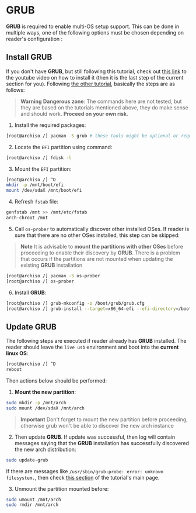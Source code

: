 # GRUB

**GRUB** is required to enable multi-OS setup support. This can be done in multiple ways, one of the following options must be chosen depending on reader's configuration :

## Install GRUB

If you don't have **GRUB**, but still following this tutorial, check out [this link](https://www.youtube.com/watch?v=DPLnBPM4DhI&t=4718s) to the youtube video on how to install it (then it is the last step of the current section for you). Following [the other tutorial](https://fasterland.net/how-to-install-grub-on-arch-linux-uefi.html), basically the steps are as follows:

> **Warning**
> **Dangerous zone**: The commands here are not tested, but they are based on the tutorials mentioned above, they do make sense and should work. **Proceed on your own risk**.

1. Install the required packages:

```sh
[root@archiso /] pacman -S grub # these tools might be optional or required (again, not tested): efibootmgr dosfstools mtools
```

2. Locate the `EFI` partition using command:

```sh
[root@archiso /] fdisk -l
```

3. Mount the `EFI` partition:

```sh
[root@archiso /] ^D
mkdir -p /mnt/boot/efi
mount /dev/sdaX /mnt/boot/efi
```

4. Refresh `fstab` file:

```sh
genfstab /mnt >> /mnt/etc/fstab
arch-chroot /mnt
```

5. Call `os-prober` to automatically discover other installed OSes. If reader is sure that there are no other OSes installed, this step can be skipped:

> **Note**
> It is advisable to **mount the partitions with other OSes** before proceeding to enable their discovery by **GRUB**. There is a problem that occurs if the partitions are not mounted when updating the existing **GRUB** installation

```sh
[root@archiso /] pacman -S os-prober
[root@archiso /] os-prober
```

6. Install **GRUB**:

```sh
[root@archiso /] grub-mkconfig -o /boot/grub/grub.cfg
[root@archiso /] grub-install --target=x86_64-efi --efi-directory=/boot/efi --bootloader-id=GRUB
```

## Update GRUB

The following steps are executed if reader already has **GRUB** installed. The reader should leave the `live usb` environment and boot into the **current linux OS**:

```sh
[root@archiso /] ^D
reboot
```

Then actions below should be performed:

1. **Mount the new partition**:

```sh
sudo mkdir -p /mnt/arch
sudo mount /dev/sdaX /mnt/arch
```

> **Important**
> Don't forget to mount the new partition before proceeding, otherwise grub won't be able to discover the new arch instance

2. Then update **GRUB**. If update was successful, then log will contain messages saying that the **GRUB** installation has successfully discovered the new arch distribution:

```sh
sudo update-grub
```

If there are messages like `/usr/sbin/grub-probe: error: unknown filesystem.`, then check [this section](README.md#metadata-csum-seed-partition-flag) of the tutorial's main page.

3. Unmount the partition mounted before:

```sh
sudo umount /mnt/arch
sudo rmdir /mnt/arch
```
